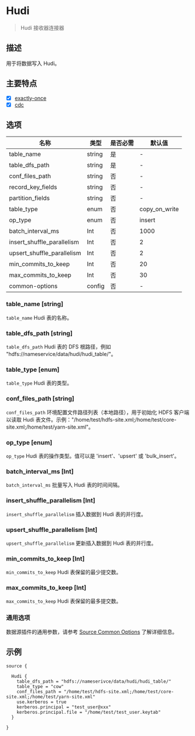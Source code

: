 # Hudi

> Hudi 接收器连接器

## 描述

用于将数据写入 Hudi。

## 主要特点

- [x] [exactly-once](../../concept/connector-v2-features.md)
- [x] [cdc](../../concept/connector-v2-features.md)

## 选项

|             名称             |   类型   | 是否必需 |      默认值      |
|----------------------------|--------|------|---------------|
| table_name                 | string | 是    | -             |
| table_dfs_path             | string | 是    | -             |
| conf_files_path            | string | 否    | -             |
| record_key_fields          | string | 否    | -             |
| partition_fields           | string | 否    | -             |
| table_type                 | enum   | 否    | copy_on_write |
| op_type                    | enum   | 否    | insert        |
| batch_interval_ms          | Int    | 否    | 1000          |
| insert_shuffle_parallelism | Int    | 否    | 2             |
| upsert_shuffle_parallelism | Int    | 否    | 2             |
| min_commits_to_keep        | Int    | 否    | 20            |
| max_commits_to_keep        | Int    | 否    | 30            |
| common-options             | config | 否    | -             |

### table_name [string]

`table_name` Hudi 表的名称。

### table_dfs_path [string]

`table_dfs_path` Hudi 表的 DFS 根路径，例如 "hdfs://nameservice/data/hudi/hudi_table/"。

### table_type [enum]

`table_type` Hudi 表的类型。

### conf_files_path [string]

`conf_files_path` 环境配置文件路径列表（本地路径），用于初始化 HDFS 客户端以读取 Hudi 表文件。示例："/home/test/hdfs-site.xml;/home/test/core-site.xml;/home/test/yarn-site.xml"。

### op_type [enum]

`op_type` Hudi 表的操作类型。值可以是 'insert'、'upsert' 或 'bulk_insert'。

### batch_interval_ms [Int]

`batch_interval_ms` 批量写入 Hudi 表的时间间隔。

### insert_shuffle_parallelism [Int]

`insert_shuffle_parallelism` 插入数据到 Hudi 表的并行度。

### upsert_shuffle_parallelism [Int]

`upsert_shuffle_parallelism` 更新插入数据到 Hudi 表的并行度。

### min_commits_to_keep [Int]

`min_commits_to_keep` Hudi 表保留的最少提交数。

### max_commits_to_keep [Int]

`max_commits_to_keep` Hudi 表保留的最多提交数。

### 通用选项

数据源插件的通用参数，请参考 [Source Common Options](common-options.md) 了解详细信息。

## 示例

```hocon
source {

  Hudi {
    table_dfs_path = "hdfs://nameserivce/data/hudi/hudi_table/"
    table_type = "cow"
    conf_files_path = "/home/test/hdfs-site.xml;/home/test/core-site.xml;/home/test/yarn-site.xml"
    use.kerberos = true
    kerberos.principal = "test_user@xxx"
    kerberos.principal.file = "/home/test/test_user.keytab"
  }

}
```

